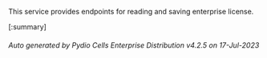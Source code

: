 






This service provides endpoints for reading and saving enterprise license.

[:summary]

###### Auto generated by Pydio Cells Enterprise Distribution v4.2.5 on 17-Jul-2023
